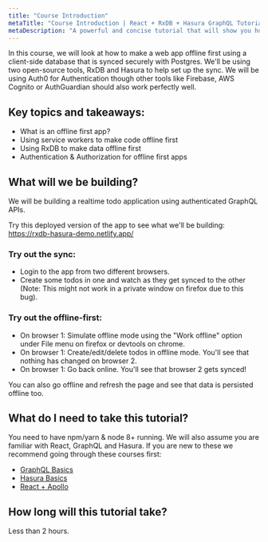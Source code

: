 ```yaml
---
title: "Course Introduction"
metaTitle: "Course Introduction | React + RxDB + Hasura GraphQL Tutorial"
metaDescription: "A powerful and concise tutorial that will show you how to build an offline first app with RxDB and Hasura."
---
```


In this course, we will look at how to make a web app offline first using a client-side database
that is synced securely with Postgres.
We'll be using two open-source tools, RxDB and Hasura to help set up the sync. We will be using Auth0 for Authentication though other tools like Firebase, AWS Cognito or AuthGuardian should also work perfectly well.

## Key topics and takeaways:

- What is an offline first app?
- Using service workers to make code offline first
- Using RxDB to make data offline first
- Authentication & Authorization for offline first apps

## What will we be building?
We will be building a realtime todo application using authenticated GraphQL APIs.

Try this deployed version of the app to see what we'll be building: https://rxdb-hasura-demo.netlify.app/

### Try out the sync:

- Login to the app from two different browsers.
- Create some todos in one and watch as they get synced to the other (Note: This might not work in a private window on firefox due to this bug).

### Try out the offline-first:
- On  browser 1: Simulate offline mode using the "Work offline" option under File menu on firefox or devtools on chrome.
- On browser 1: Create/edit/delete todos in offline mode. You'll see that nothing has changed on browser 2.
- On browser 1: Go back online. You'll see that browser 2 gets synced!

You can also go offline and refresh the page and see that data is persisted offline too.

## What do I need to take this tutorial?
You need to have npm/yarn & node 8+ running. We will also assume you are familiar with React, GraphQL and Hasura. If you are new to these we recommend going through these courses first:

- [GraphQL Basics](https://hasura.io/learn/graphql/intro-graphql/introduction/)
- [Hasura Basics](https://hasura.io/learn/graphql/hasura/introduction/)
- [React + Apollo](https://hasura.io/learn/graphql/intro-graphql/introduction/)


## How long will this tutorial take?
Less than 2 hours.
